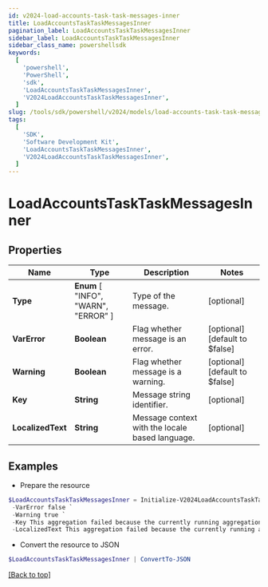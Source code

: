 ```yaml
---
id: v2024-load-accounts-task-task-messages-inner
title: LoadAccountsTaskTaskMessagesInner
pagination_label: LoadAccountsTaskTaskMessagesInner
sidebar_label: LoadAccountsTaskTaskMessagesInner
sidebar_class_name: powershellsdk
keywords:
  [
    'powershell',
    'PowerShell',
    'sdk',
    'LoadAccountsTaskTaskMessagesInner',
    'V2024LoadAccountsTaskTaskMessagesInner',
  ]
slug: /tools/sdk/powershell/v2024/models/load-accounts-task-task-messages-inner
tags:
  [
    'SDK',
    'Software Development Kit',
    'LoadAccountsTaskTaskMessagesInner',
    'V2024LoadAccountsTaskTaskMessagesInner',
  ]
---
```


# LoadAccountsTaskTaskMessagesInner

## Properties

| Name | Type | Description | Notes |
| --- | --- | --- | --- |
| **Type** | **Enum** [ "INFO", "WARN", "ERROR" ] | Type of the message. | [optional] |
| **VarError** | **Boolean** | Flag whether message is an error. | [optional] [default to $false] |
| **Warning** | **Boolean** | Flag whether message is a warning. | [optional] [default to $false] |
| **Key** | **String** | Message string identifier. | [optional] |
| **LocalizedText** | **String** | Message context with the locale based language. | [optional] |

## Examples

- Prepare the resource

```powershell
$LoadAccountsTaskTaskMessagesInner = Initialize-V2024LoadAccountsTaskTaskMessagesInner  -Type WARN `
 -VarError false `
 -Warning true `
 -Key This aggregation failed because the currently running aggregation must complete before the next one can start. `
 -LocalizedText This aggregation failed because the currently running aggregation must complete before the next one can start.
```

- Convert the resource to JSON

```powershell
$LoadAccountsTaskTaskMessagesInner | ConvertTo-JSON
```

[[Back to top]](#)
